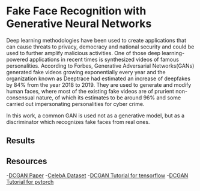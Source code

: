 # Fake Face Recognition with Generative Neural Networks

Deep learning methodologies have been used to create applications that can cause threats to privacy, democracy and national security and could be used to further amplify malicious activities. One of those deep learning-powered applications in recent times is synthesized videos of famous personalities. According to Forbes, Generative Adversarial Networks(GANs) generated fake videos growing exponentially every year and the organization known as Deeptrace had estimated an increase of deepfakes by 84% from the year 2018 to 2019. They are used to generate and modify human faces, where most of the existing fake videos are of prurient non-consensual nature, of which its estimates to be around 96% and some carried out impersonating personalities for cyber crime.

In this work, a common GAN is used not as a generative model, but as a discriminator which recognizes fake faces from real ones.


## Results

## Resources
-[DCGAN Paper](https://arxiv.org/abs/1511.06434)
-[CelebA Dataset](https://mmlab.ie.cuhk.edu.hk/projects/CelebA.html)
-[DCGAN Tutorial for tensorflow](https://www.tensorflow.org/tutorials/generative/dcgan)
-[DCGAN Tutorial for pytorch](https://pytorch.org/tutorials/beginner/dcgan_faces_tutorial.html)
